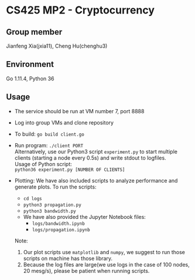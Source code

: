 # CS425 MP2 - Cryptocurrency

## Group member
Jianfeng Xia(jxia11), Cheng Hu(chenghu3)

## Environment
Go 1.11.4, Python 36

## Usage
* The service should be run at VM number 7, port 8888
* Log into group VMs and clone repository
* To build:
    `go build client.go`
* Run program:
    `./client PORT`  
  Alternatively, use our Python3 script `experiment.py` to start multiple clients (starting a node every 0.5s) and write stdout to logfiles.  
  Usage of Python script:  
    `python36 experiment.py [NUMBER OF CLIENTS]`
* Plotting:
    We have also included scripts to analyze performance and generate plots. To run the scripts: 
    * `cd logs`
    * `python3 propagation.py`
    * `python3 bandwidth.py`  
    * We have also provided the Jupyter Notebook files:
      * `logs/bandwidth.ipynb`
      * `logs/propagation.ipynb`
  	
    Note:
    1. Our plot scripts use `matplotlib` and `numpy`, we suggest to run those scripts on machine has those library.
    2. Because the log files are large(we use logs in the case of 100 nodes, 20 mesg/s), please be patient when running scripts.